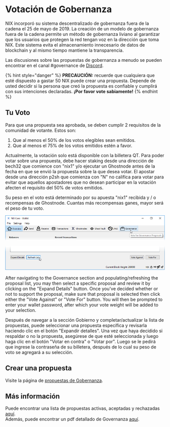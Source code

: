 # Votación de Gobernanza

NIX incorporó su sistema descentralizado de gobernanza fuera de la cadena el 25 de mayo de 2019. La creación de un modelo de gobernanza fuera de la cadena permite un método de gobernanza liviano al garantizar que los usuarios que protegen la red tengan voz en la dirección que toma NIX. Este sistema evita el almacenamiento innecesario de datos de blockchain y al mismo tiempo mantiene la transparencia.

Las discusiones sobre las propuestas de gobernanza a menudo se pueden encontrar en el canal \#governance de [Discord](https://discordapp.com/invite/HGuvDTW).

{% hint style="danger" %}
**PRECAUCIÓN:** recuerde que cualquiera que esté dispuesto a gastar 50 NIX puede crear una propuesta. Depende de usted decidir si la persona que creó la propuesta es confiable y cumplirá con sus intenciones declaradas. **¡Por favor vote sabiamente!**
{% endhint %}

## **Tu Voto**

Para que una propuesta sea aprobada, se deben cumplir 2 requisitos de la comunidad de votante. Estos son:

1.  Que al menos el 50% de los votos elegibles sean emitidos.
2.  Que al menos el 75% de los votos emitidos estén a favor.

Actualmente, la votación solo está disponible con la billetera QT. Para poder votar sobre una propuesta, debe hacer staking desde una dirección de bech32 que comience con "nix1" y/o ejecutar un Ghostnode antes de la fecha en que se envió la propuesta sobre la que desea votar. El apostar desde una dirección p2sh que comienza con "N" no califica para votar para evitar que aquellos apostadores que no desean participar en la votación afecten el requisito del 50% de votos emitidos.

Su peso en el voto está determinado por su apuesta "nix1" recibida y / o recompensas de Ghostnode. Cuantas más recompensas ganes, mayor será el peso de tu voto. 

![Haga clic en el bot&#xF3;n de gobiemo](../.gitbook/assets/qt-governance.png)

![Haga clic en el bot&#xF3;n &quot;Lista de restituci&#xF3;n&quot; para completar/actualizar la lista de propuestas.](../.gitbook/assets/qt-gov-refresh.png)

After navigating to the Governance section and populating/refreshing the proposal list, you may then select a specific proposal and review it by clicking on the "Expand Details" button. Once you've decided whether or not to support the proposal, make sure that proposal is selected then click either the "Vote Against" or "Vote For" button. You will then be prompted to enter your wallet password, after which your vote weight will be added to your selection.

Después de navegar a la sección Gobierno y completar/actualizar la lista de propuestas, puede seleccionar una propuesta específica y revisarla haciendo clic en el botón "Expandir detalles". Una vez que haya decidido si respaldar o no la propuesta, asegúrese de que esté seleccionada y luego haga clic en el botón "Votar en contra" o "Votar por". Luego se le pedirá que ingrese la contraseña de su billetera, después de lo cual su peso de voto se agregará a su selección.

## **Crear una propuesta**

Visite la página de [propuestas de Gobernanza](https://wiki.nixplatform.io/home/v/espanol/github-and-feedback/governance-proposals).

## **Más información**

Puede encontrar una lista de propuestas activas, aceptadas y rechazadas [aquí](https://governance.nixplatform.io/#/proposals).  
Además, puede encontrar un pdf detallado de Governanza [aquí](https://nixplatform.io/wp-content/uploads/2019/02/NixGovernance.pdf).

